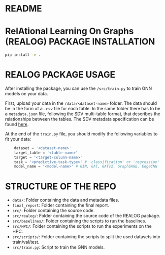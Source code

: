 # README #

# RelAtional Learning On Graphs (REALOG) PACKAGE INSTALLATION

```bash
pip install -e .
```

# REALOG PACKAGE USAGE

After installing the package, you can use the `/src/train.py` to train GNN models on your data.

First, upload your data in the `/data/<dataset-name>` folder. The data should be in the form of a `.csv` file for each table. In the same folder there has to be a `metadata.json` file, following the SDV multi-table format, that describes the relationships between the tables. The SDV metadata specification can be found [here](https://docs.sdv.dev/sdv/reference/metadata-spec/multi-table-metadata-json).

At the end of the `train.py` file, you should modify the following variables to fit your data:

```python
    dataset = '<dataset-name>'
    target_table = '<table-name>'
    target = '<target-column-name>'
    task = '<predictive-task-type>' # 'classification' or 'regression'
    model_name = '<model-name>' # GIN, GAT, GATv2, GraphSAGE, EdgeCNN
```
# STRUCTURE OF THE REPO

- `data/`: Folder containing the data and metadata files.
- `final_report`: Folder containing the final report.
- `src/`: Folder containing the source code.
- `src/realog/`: Folder containing the source code of the REALOG package.
- `src/baselines/`: Folder containing the scripts to run the baselines.
- `src/HPC/`: Folder containing the scripts to run the experiments on the HPC.
- `src/scripts/`: Folder containing the scripts to split the used datasets into train/val/test.
- `src/train.py`: Script to train the GNN models.